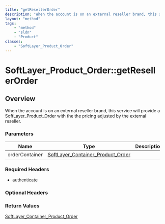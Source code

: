 ```yaml
---
title: "getResellerOrder"
description: "When the account is on an external reseller brand, this service will provide a SoftLayer_Product_Order with the the pric... "
layout: "method"
tags:
    - "method"
    - "sldn"
    - "Product"
classes:
    - "SoftLayer_Product_Order"
---
```

# SoftLayer_Product_Order::getResellerOrder
## Overview 
When the account is on an external reseller brand, this service will provide a SoftLayer_Product_Order with the the pricing adjusted by the external reseller. 

### Parameters 
|Name | Type | Description |
| --- | --- | --- |
|orderContainer| <a href='/reference/datatypes/SoftLayer_Container_Product_Order'>SoftLayer_Container_Product_Order </a>| |


### Required Headers
* authenticate

### Optional Headers

### Return Values
<a href='/reference/datatypes/SoftLayer_Container_Product_Order'>SoftLayer_Container_Product_Order </a>

